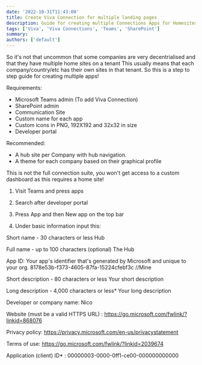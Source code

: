 ```yaml
---
date: '2022-10-31T11:43:00'
title: Create Viva Connection for multiple landing pages
description: Guide for creating multiple Connections Apps for Homesites
tags: ['Viva', 'Viva Connections', 'Teams', 'SharePoint']
summary:
authors: ['default']
---
```


So it's not that uncommon that some companies are very decentrialised and that they have multiple home sites on a tenant
This usually means that each company/country/etc has their own sites in that tenant.
So this is a step to step guide for creating multiple apps!

Requirements:

- Microsoft Teams admin (To add Viva Connection)
- SharePoint admin
- Communication Site
- Custom name for each app
- Custom icons in PNG, 192X192 and 32x32 in size
- Developer portal

Recommended:

- A hub site per Company with hub navigation.
- A theme for each company based on their graphical profile

This is not the full connection suite, you won't get access to a custom dashboard as this requires a home site!

1. Visit Teams and press apps

2. Search after developer portal

3. Press App and then New app on the top bar

4. Under basic information input this:

Short name - 30 characters or less
Hub

Full name - up to 100 characters (optional)
The Hub

App ID:
Your app's identifier that's generated by Microsoft and unique to your org.
8178e53b-f373-4605-87fa-15224cfebf3c //Mine

Short description - 80 characters or less
Your short description

Long description - 4,000 characters or less\*
Your long description

Developer or company name:
Nico

Website (must be a valid HTTPS URL) :
https://go.microsoft.com/fwlink/?linkid=868076

Privacy policy:
https://privacy.microsoft.com/en-us/privacystatement

Terms of use:
https://go.microsoft.com/fwlink/?linkid=2039674

Application (client) ID\* :
00000003-0000-0ff1-ce00-000000000000
